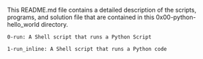 This README.md file contains a detailed description of the scripts, programs, and solution file that are contained in this 0x00-python-hello_world directory.

	0-run: A Shell script that runs a Python Script

	1-run_inline: A Shell script that runs a Python code
